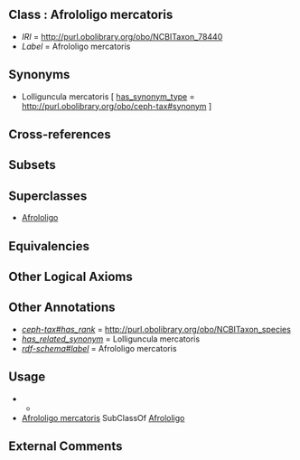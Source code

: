 
## Class : Afrololigo mercatoris

 * *IRI* = http://purl.obolibrary.org/obo/NCBITaxon_78440
 * *Label* = Afrololigo mercatoris

## Synonyms

 * Lolliguncula mercatoris [ [has_synonym_type](../../pe/oboInOwl#hasSynonymType.md) = http://purl.obolibrary.org/obo/ceph-tax#synonym ]

## Cross-references


## Subsets


## Superclasses

 * [Afrololigo](../../NCBITaxon/60/NCBITaxon_552060.md)

## Equivalencies


## Other Logical Axioms


## Other Annotations

 * *[ceph-tax#has_rank](../../ceph-tax#has/nk/ceph-tax#has_rank.md)* = http://purl.obolibrary.org/obo/NCBITaxon_species
 * *[has_related_synonym](../../ym/oboInOwl#hasRelatedSynonym.md)* = Lolliguncula mercatoris
 * *[rdf-schema#label](../../el/rdf-schema#label.md)* = Afrololigo mercatoris

## Usage

 * -
 * [Afrololigo mercatoris](../../NCBITaxon/40/NCBITaxon_78440.md) SubClassOf [Afrololigo](../../NCBITaxon/60/NCBITaxon_552060.md)

## External Comments

